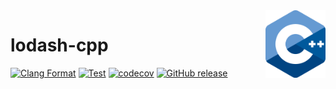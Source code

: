 <img align="right" width="96px" src="./assets/1200px_cpp_logo.svg.png">

# lodash-cpp

[![Clang Format](https://github.com/Dup4/lodash-cpp/workflows/Clang%20Format/badge.svg)](https://github.com/Dup4/lodash-cpp/actions/workflows/clang_format.yml)
[![Test](https://github.com/Dup4/lodash-cpp/workflows/Test/badge.svg)](https://github.com/Dup4/lodash-cpp/actions/workflows/test.yml)
[![codecov](https://codecov.io/gh/Dup4/lodash-cpp/branch/main/graph/badge.svg)](https://codecov.io/gh/Dup4/lodash-cpp)
[![GitHub release](https://img.shields.io/github/release/Dup4/lodash-cpp.svg)](https://GitHub.com/Dup4/lodash-cpp/releases/)
